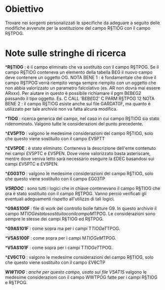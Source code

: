 
# Obiettivo
Trovare nei sorgenti personalizzati le specifiche da adeguare a seguito delle modifiche avvenute per la sostituzione del campo R§TIOG con il campo R§TPOG.

# Note sulle stringhe di ricerca

***R§TIOG** :  è il campo eliminato che va sostituito con il campo R§TPOG. Se il campo R§TIOG conteneva un elemento della tabella B£G il nuovo campo deve contenere un oggetto OG.
NOTA BENE 1 :  è fondamentale che dove il campo R§TPOG verrà riempito venga sempre riempito  con un oggetto che non abbia valorizzato un parametro falcolativo (es. AR non dovrà mai essere ARxxx). Per aiutare in questo è possibile richiamare il pgm B£B£G2 passando il tipo oggetto. Es.
C                   CALL      'B£B£G2'
C                   PARM                    R§TPOG           12
NOTA BENE 2 :  il campo R§TIOG esiste anche sul file GARDAT0F, ma quanto è utilizzato per tale archivio non va fatta alcuna modifica.

***TIOG** :  ricerca generica del campo, nel caso in cui campo R§TIOG sia stato ridenominato. Valgono tutte le considerazioni del punto precedente.

***£V5PTO** :  valgono le medesime considerazioni del campo R§TIOG, solo che questo viene sostituito con il campo £V5PTT

***£V5PDE** :  è stato eliminato. Conteneva la descrizione dell'ente contenuto nei campi £V5PTC e £V5PEN. Dove viene valorizzato basta asteriscare, mentre dove veniva letto sarà necessario eseguire la £DEC basandosi sui campi £V5PTC e £V5PEN.

***£G03TO** :  valgono le medesime considerazioni del campo R§TIOG, solo che questo viene sostituito con il campo £G03TP

***V5RDOC*** :  sono tutti i logici che in chiave contenevano il campo R§TIOG che ora è stato sostituito con il campo R§TPOG. Vanno perciò verificati gli eventuali adeguamenti rispetto all'utilizzo di tali logici.

***G9AS100F** :  file di work del controllo bolle fatture G9. In questo archivio il campo M$TIOG è stato sostituito con il campo M$TPOG. Le considerazioni sono sempre le stesse dei campi R§TIOG ed R§TPOG.

***G9AS101F** :  come sopra ma per i campi T$TIOG e T$TPOG.

***V5AS100F** :  come sopra per i campi M$TIOG e M$TPOG.

***V5AS101F** :  come sopra per i campi T$TIOG e T$TPOG.

***£V6CTO** :  valgono le medesime considerazioni del campo R§TIOG, solo che questo viene sostituito con il campo £V6CTP

***WWTIOG** :  anche per questo campo, usato sui file V5AT15* valgono le medesime considerazioni con il campo WWTPOG fatte per i campi R§TIOG e R§TPOG.

